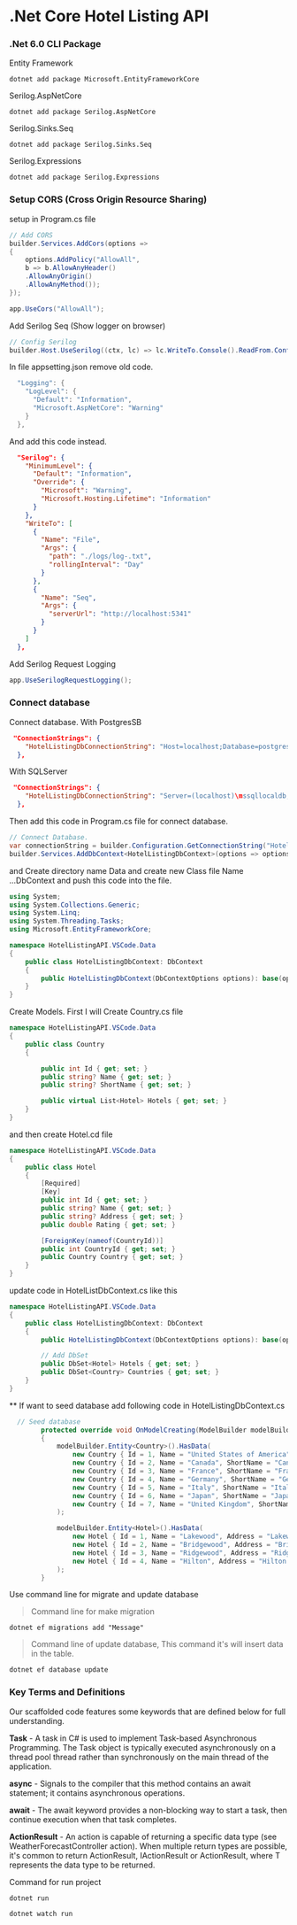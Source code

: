 # .Net Core Hotel Listing API


### .Net 6.0 CLI Package

Entity Framework
```
dotnet add package Microsoft.EntityFrameworkCore
```

Serilog.AspNetCore
```terminal
dotnet add package Serilog.AspNetCore
```


Serilog.Sinks.Seq 
```
dotnet add package Serilog.Sinks.Seq
```


Serilog.Expressions 
```
dotnet add package Serilog.Expressions
```


### Setup CORS (Cross Origin Resource Sharing)
setup in Program.cs file
```cs
// Add CORS 
builder.Services.AddCors(options =>
{
    options.AddPolicy("AllowAll",
    b => b.AllowAnyHeader()
    .AllowAnyOrigin()
    .AllowAnyMethod());
});
```

```C#
app.UseCors("AllowAll");
```


Add Serilog Seq (Show logger on browser)
```cs
// Config Serilog 
builder.Host.UseSerilog((ctx, lc) => lc.WriteTo.Console().ReadFrom.Configuration(ctx.Configuration));
```

In file appsetting.json remove old code.
```cs
  "Logging": {
    "LogLevel": {
      "Default": "Information",
      "Microsoft.AspNetCore": "Warning"
    }
  },
```

And add this code instead.
```json
  "Serilog": {
    "MinimumLevel": {
      "Default": "Information",
      "Override": {
        "Microsoft": "Warning",
        "Microsoft.Hosting.Lifetime": "Information"
      }
    },
    "WriteTo": [
      {
        "Name": "File",
        "Args": {
          "path": "./logs/log-.txt",
          "rollingInterval": "Day"
        }
      },
      {
        "Name": "Seq",
        "Args": {
          "serverUrl": "http://localhost:5341"
        }
      }
    ]
  },
```


Add Serilog Request Logging
```cs
app.UseSerilogRequestLogging();
```

### Connect database
Connect database.
With PostgresSB
```json
 "ConnectionStrings": {
    "HotelListingDbConnectionString": "Host=localhost;Database=postgres;Port=6543;Username=super_admin;Password=admin@1234"
  },
```

With SQLServer
```json
 "ConnectionStrings": {
    "HotelListingDbConnectionString": "Server=(localhost)\mssqllocaldb;Database=HotelListingAPIDb;Trusted_Connection=True;MultipleActiveResultSets=True"
  },
```


Then add this code in Program.cs file for connect database.
```cs
// Connect Database.
var connectionString = builder.Configuration.GetConnectionString("HotelListingDbConnectionString");
builder.Services.AddDbContext<HotelListingDbContext>(options => options.UseNpgsql(connectionString));

```

and Create directory name Data and create new Class file Name ...DbContext and push this code into the file.
```cs
using System;
using System.Collections.Generic;
using System.Linq;
using System.Threading.Tasks;
using Microsoft.EntityFrameworkCore;

namespace HotelListingAPI.VSCode.Data
{
    public class HotelListingDbContext: DbContext
    {
        public HotelListingDbContext(DbContextOptions options): base(options) {}
    }
}
```

Create Models.
First I will Create Country.cs file 
```cs
namespace HotelListingAPI.VSCode.Data
{
    public class Country
    {

        public int Id { get; set; }
        public string? Name { get; set; }
        public string? ShortName { get; set; }

        public virtual List<Hotel> Hotels { get; set; }
    }
}
```

and then create Hotel.cd file
```cs
namespace HotelListingAPI.VSCode.Data
{
    public class Hotel
    {
        [Required]
        [Key]
        public int Id { get; set; }
        public string? Name { get; set; }
        public string? Address { get; set; }
        public double Rating { get; set; }

        [ForeignKey(nameof(CountryId))]
        public int CountryId { get; set; }
        public Country Country { get; set; }
    }
}
```
update code in HotelListDbContext.cs like this 
```cs
namespace HotelListingAPI.VSCode.Data
{
    public class HotelListingDbContext: DbContext
    {
        public HotelListingDbContext(DbContextOptions options): base(options) {}

        // Add DbSet
        public DbSet<Hotel> Hotels { get; set; }
        public DbSet<Country> Countries { get; set; }
    }
}
```


** If want to seed database add following code in HotelListingDbContext.cs
```cs
  // Seed database 
        protected override void OnModelCreating(ModelBuilder modelBuilder)
        {
            modelBuilder.Entity<Country>().HasData(
                new Country { Id = 1, Name = "United States of America", ShortName = "USA" },
                new Country { Id = 2, Name = "Canada", ShortName = "Canada" },
                new Country { Id = 3, Name = "France", ShortName = "France" },
                new Country { Id = 4, Name = "Germany", ShortName = "Germany" },
                new Country { Id = 5, Name = "Italy", ShortName = "Italy" },
                new Country { Id = 6, Name = "Japan", ShortName = "Japan" },
                new Country { Id = 7, Name = "United Kingdom", ShortName = "UK" }
            );

            modelBuilder.Entity<Hotel>().HasData(
                new Hotel { Id = 1, Name = "Lakewood", Address = "Lakewood Address", Rating = 4.3, CountryId = 1 },
                new Hotel { Id = 2, Name = "Bridgewood", Address = "Bridgewood Address", Rating = 4.4, CountryId = 1 },
                new Hotel { Id = 3, Name = "Ridgewood", Address = "Ridgewood Address", Rating = 4.5, CountryId = 1 },
                new Hotel { Id = 4, Name = "Hilton", Address = "Hilton Address", Rating = 4.6, CountryId = 2 }
            );
        }
```

Use command line for migrate and update database
> Command line for make migration
```
dotnet ef migrations add "Message"
```

>Command line of update database, This command it's will insert data in the table.
```
dotnet ef database update
```

### Key Terms and Definitions

Our scaffolded code features some keywords that are defined below for full understanding.

__Task__ - A task in C# is used to implement Task-based Asynchronous Programming. The Task object is typically executed asynchronously on a thread pool thread rather than synchronously on the main thread of the application.

__async__ - Signals to the compiler that this method contains an await statement; it contains asynchronous operations.

__await__ - The await keyword provides a non-blocking way to start a task, then continue execution when that task completes.

__ActionResult__ - An action is capable of returning a specific data type (see WeatherForecastController action).  When multiple return types are possible, it's common to return ActionResult, IActionResult or ActionResult<T>, where T represents the data type to be returned.



Command for run project 
```
dotnet run 

```

```
dotnet watch run
```